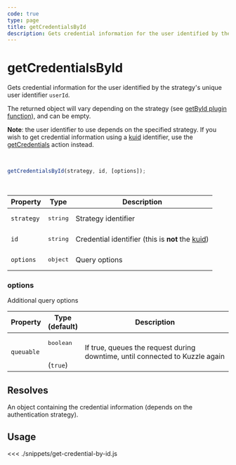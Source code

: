 ```yaml
---
code: true
type: page
title: getCredentialsById
description: Gets credential information for the user identified by the strategy's unique user identifier userId.
---
```


# getCredentialsById

Gets credential information for the user identified by the strategy's unique user identifier `userId`.

The returned object will vary depending on the strategy (see [getById plugin function](/core/1/plugins/guides/strategies/#optional-getbyid)), and can be empty.

**Note**: the user identifier to use depends on the specified strategy. 
If you wish to get credential information using a [kuid](/core/1/guides/essentials/user-authentication/#kuzzle-user-identifier-kuid) identifier, use the [getCredentials](sdk/js/6/controllers/security/get-credentials) action instead.

<br />

```js
getCredentialsById(strategy, id, [options]);
```

<br />

| Property | Type | Description |
| --- | --- | --- |
| `strategy` | <pre>string</pre> | Strategy identifier |
| `id` | <pre>string</pre> | Credential identifier (this is **not** the [kuid](/core/1/guides/essentials/user-authentication/#kuzzle-user-identifier-kuid)) |
| `options` | <pre>object</pre> | Query options |

### options

Additional query options

| Property | Type<br />(default) | Description |
| --- | --- | --- |
| `queuable` | <pre>boolean</pre><br />(`true`) | If true, queues the request during downtime, until connected to Kuzzle again |

## Resolves

An object containing the credential information (depends on the authentication strategy).

## Usage

<<< ./snippets/get-credential-by-id.js
